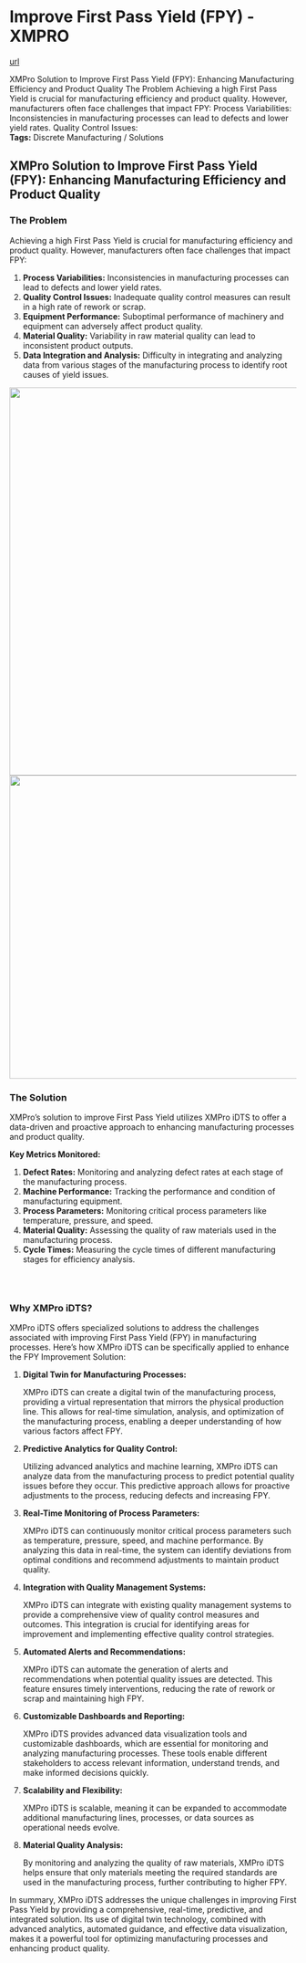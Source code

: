 # Improve First Pass Yield (FPY) - XMPRO

[url](https://xmpro.com/solutions-library/manufacturing,use-cases/improve-first-pass-yield-fpy/)


<div class="portfolio-top">

<div class="row page-wrapper">

<div class="large-12 col mb-0 pb-0">

<div class="portfolio-summary entry-summary">

<div class="row">

<div class="col col-fit pb-0">
XMPro Solution to Improve First Pass Yield (FPY): Enhancing Manufacturing Efficiency and Product Quality The Problem Achieving a high First Pass Yield is crucial for manufacturing efficiency and product quality. However, manufacturers often face challenges that impact FPY: Process Variabilities: Inconsistencies in manufacturing processes can lead to defects and lower yield rates. Quality Control Issues:

<div class="item-tags is-small uppercase bt pb-half pt-half">
<strong>Tags:</strong>
Discrete Manufacturing / Solutions </div>
</div>
</div>
</div>
</div>
</div>

<div id="portfolio-content" role="main">

<div class="portfolio-inner">

<div class="row" id="row-125968853">

<div class="col small-12 large-12" id="col-934306717">

<div class="col-inner">
<h2>XMPro Solution to Improve First Pass Yield (FPY): Enhancing Manufacturing Efficiency and Product Quality</h2>
</div>
</div>
</div>

<div class="row" id="row-71026459">

<div class="col medium-6 small-12 large-6" id="col-906669456">

<div class="col-inner">
<h3>The Problem</h3>
<p>Achieving a high First Pass Yield is crucial for manufacturing efficiency and product quality. However, manufacturers often face challenges that impact FPY:</p>
<ol>
<li><strong>Process Variabilities:</strong> Inconsistencies in manufacturing processes can lead to defects and lower yield rates.</li>
<li><strong>Quality Control Issues:</strong> Inadequate quality control measures can result in a high rate of rework or scrap.</li>
<li><strong>Equipment Performance:</strong> Suboptimal performance of machinery and equipment can adversely affect product quality.</li>
<li><strong>Material Quality:</strong> Variability in raw material quality can lead to inconsistent product outputs.</li>
<li><strong>Data Integration and Analysis:</strong> Difficulty in integrating and analyzing data from various stages of the manufacturing process to identify root causes of yield issues.</li>
</ol>
</div>
</div>

<div class="col medium-6 small-12 large-6" id="col-1556162552">

<div class="col-inner">

<div class="img has-hover x md-x lg-x y md-y lg-y" id="image_312408052">

<div class="img-inner dark">
<img height="680" src="https://xmpro.com/wp-content/uploads/2020/04/18.jpg" width="1020"/>

</div>
<style>
#image_312408052 {
  width: 100%;
}
</style>
</div>
</div>
</div>
</div>

<div class="row" id="row-1725275211">

<div class="col small-12 large-12" id="col-1656710866">

<div class="col-inner">

<div class="row" id="row-300837431">

<div class="col medium-6 small-12 large-6" id="col-341651465">

<div class="col-inner">

<div class="img has-hover x md-x lg-x y md-y lg-y" id="image_15125007">

<div class="img-inner dark">
<img height="532" src="https://xmpro.com/wp-content/uploads/2023/04/Factory-OEE-1024x534.png" width="1020"/>

</div>
<style>
#image_15125007 {
  width: 100%;
}
</style>
</div>
</div>
</div>

<div class="col medium-6 small-12 large-6" id="col-1548191228">

<div class="col-inner">
<h3>The Solution</h3>
<p>XMPro’s solution to improve First Pass Yield utilizes XMPro iDTS to offer a data-driven and proactive approach to enhancing manufacturing processes and product quality.</p>
<p><strong>Key Metrics Monitored:</strong></p>
<ol>
<li><strong>Defect Rates:</strong> Monitoring and analyzing defect rates at each stage of the manufacturing process.</li>
<li><strong>Machine Performance:</strong> Tracking the performance and condition of manufacturing equipment.</li>
<li><strong>Process Parameters:</strong> Monitoring critical process parameters like temperature, pressure, and speed.</li>
<li><strong>Material Quality:</strong> Assessing the quality of raw materials used in the manufacturing process.</li>
<li><strong>Cycle Times:</strong> Measuring the cycle times of different manufacturing stages for efficiency analysis.</li>
</ol>
</div>
</div>
</div>

<div class="gap-element clearfix" id="gap-979420716" style="display:block; height:auto;">
<style>
#gap-979420716 {
  padding-top: 30px;
}
</style>
</div>
<h3>Why XMPro iDTS?</h3>
<p>XMPro iDTS offers specialized solutions to address the challenges associated with improving First Pass Yield (FPY) in manufacturing processes. Here’s how XMPro iDTS can be specifically applied to enhance the FPY Improvement Solution:</p>
<ol>
<li>
<p><strong>Digital Twin for Manufacturing Processes:</strong></p>
<p>XMPro iDTS can create a digital twin of the manufacturing process, providing a virtual representation that mirrors the physical production line. This allows for real-time simulation, analysis, and optimization of the manufacturing process, enabling a deeper understanding of how various factors affect FPY.</p></li>
<li>
<p><strong>Predictive Analytics for Quality Control:</strong></p>
<p>Utilizing advanced analytics and machine learning, XMPro iDTS can analyze data from the manufacturing process to predict potential quality issues before they occur. This predictive approach allows for proactive adjustments to the process, reducing defects and increasing FPY.</p></li>
<li>
<p><strong>Real-Time Monitoring of Process Parameters:</strong></p>
<p>XMPro iDTS can continuously monitor critical process parameters such as temperature, pressure, speed, and machine performance. By analyzing this data in real-time, the system can identify deviations from optimal conditions and recommend adjustments to maintain product quality.</p></li>
<li>
<p><strong>Integration with Quality Management Systems:</strong></p>
<p>XMPro iDTS can integrate with existing quality management systems to provide a comprehensive view of quality control measures and outcomes. This integration is crucial for identifying areas for improvement and implementing effective quality control strategies.</p></li>
<li>
<p><strong>Automated Alerts and Recommendations:</strong></p>
<p>XMPro iDTS can automate the generation of alerts and recommendations when potential quality issues are detected. This feature ensures timely interventions, reducing the rate of rework or scrap and maintaining high FPY.</p></li>
<li>
<p><strong>Customizable Dashboards and Reporting:</strong></p>
<p>XMPro iDTS provides advanced data visualization tools and customizable dashboards, which are essential for monitoring and analyzing manufacturing processes. These tools enable different stakeholders to access relevant information, understand trends, and make informed decisions quickly.</p></li>
<li>
<p><strong>Scalability and Flexibility:</strong></p>
<p>XMPro iDTS is scalable, meaning it can be expanded to accommodate additional manufacturing lines, processes, or data sources as operational needs evolve.</p></li>
<li>
<p><strong>Material Quality Analysis:</strong></p>
<p>By monitoring and analyzing the quality of raw materials, XMPro iDTS helps ensure that only materials meeting the required standards are used in the manufacturing process, further contributing to higher FPY.</p></li>
</ol>
<p>In summary, XMPro iDTS addresses the unique challenges in improving First Pass Yield by providing a comprehensive, real-time, predictive, and integrated solution. Its use of digital twin technology, combined with advanced analytics, automated guidance, and effective data visualization, makes it a powerful tool for optimizing manufacturing processes and enhancing product quality.</p>
</div>
</div>
</div>
</div>
</div>
</div>